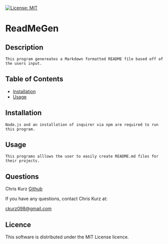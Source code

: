 [![License: MIT](https://img.shields.io/badge/License-MIT-yellow.svg)](https://opensource.org/licenses/MIT)


# ReadMeGen

## Description
    This program genereates a Markdown formatted README file based off of the users input.


## Table of Contents  
    
* [Installation](#installation)
* [Usage](#usage)


## Installation
    Node.js and an installation of inquirer via npm are required to run this program.
         

## Usage
    This programs alllows the user to easily create README.md files for their projects.
           
## Questions
Chris Kurz              [Github](https://github.com/chriskurz098)

If you have any questions, contact Chris Kurz at:

[ckurz098@gmail.com](mailto:ckurz098@gmail.com)




## Licence
This software is distributed under the MIT License licence.
